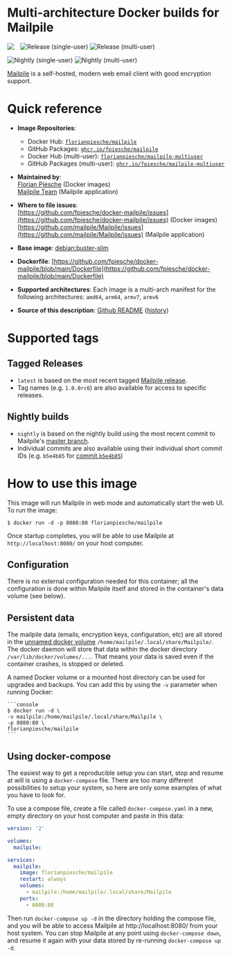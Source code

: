 # Multi-architecture Docker builds for Mailpile

<img align="left" style="margin-right:1em" src="https://raw.githubusercontent.com/mailpile/Mailpile/master/shared-data/mailpile-gui/media/logo-color.png" />

![Release (single-user)](https://github.com/fpiesche/docker-mailpile/actions/workflows/build-tags.yml/badge.svg)
![Release (multi-user)](https://github.com/fpiesche/docker-mailpile/actions/workflows/build-multipile-tags.yml/badge.svg)

![Nightly (single-user)](https://github.com/fpiesche/docker-mailpile/actions/workflows/build-nightly.yml/badge.svg)
![Nightly (multi-user)](https://github.com/fpiesche/docker-mailpile/actions/workflows/build-multipile-nightly.yml/badge.svg)

[Mailpile](https://mailpile.is/) is a self-hosted, modern web email client with good encryption support.

# Quick reference

-   **Image Repositories**:
    - Docker Hub: [`florianpiesche/mailpile`](https://hub.docker.com/r/florianpiesche/mailpile)  
    - GitHub Packages: [`ghcr.io/fpiesche/mailpile`](https://ghcr.io/fpiesche/mailpile)  
    - Docker Hub (multi-user): [`florianpiesche/mailpile-multiuser`](https://hub.docker.com/r/florianpiesche/mailpile-multiuser)  
    - GitHub Packages (multi-user): [`ghcr.io/fpiesche/mailpile-multiuser`](https://ghcr.io/fpiesche/mailpile-multiuser)

-   **Maintained by**:  
	[Florian Piesche](https://github.com/fpiesche) (Docker images)  
    [Mailpile Team](https://github.com/mailpile) (Mailpile application)

-	**Where to file issues**:  
    [https://github.com/fpiesche/docker-mailpile/issues](https://github.com/fpiesche/docker-mailpile/issues) (Docker images)  
    [https://github.com/mailpile/Mailpile/issues](https://github.com/mailpile/Mailpile/issues) (Mailpile application)

-   **Base image**:
    [debian:buster-slim](https://hub.docker.com/_/debian/)

-   **Dockerfile**:
    [https://github.com/fpiesche/docker-mailpile/blob/main/Dockerfile](https://github.com/fpiesche/docker-mailpile/blob/main/Dockerfile)

-	**Supported architectures**:
    Each image is a multi-arch manifest for the following architectures:
    `amd64`, `arm64`, `armv7`, `armv6`

-	**Source of this description**: [Github README](https://github.com/fpiesche/docker-mailpile/tree/master/README.md) ([history](https://github.com/fpiesche/docker-mailpile/commits/master/README.md))

# Supported tags

## Tagged Releases

-   `latest` is based on the most recent tagged [Mailpile release](https://github.com/mailpile/Mailpile/releases).
-   Tag names (e.g. `1.0.0rc6`) are also available for access to specific releases.

## Nightly builds

-   `nightly` is based on the nightly build using the most recent commit to Mailpile's [master branch](https://github.com/mailpile/Mailpile/tree/master/).
-   Individual commits are also available using their individual short commit IDs (e.g. `b5e4b85` for [commit `b5e4b85`](https://github.com/mailpile/Mailpile/commit/b5e4b85))

# How to use this image

This image will run Mailpile in web mode and automatically start the web UI. To run the image:

```console
$ docker run -d -p 8080:80 florianpiesche/mailpile
```

Once startup completes, you will be able to use Mailpile at `http://localhost:8080/` on your host computer.

## Configuration

There is no external configuration needed for this container; all the configuration is done within Mailpile itself and stored in the container's data volume (see below).

## Persistent data

The mailpile data (emails, encryption keys, configuration, etc) are all stored in the [unnamed docker volume](https://docs.docker.com/engine/tutorials/dockervolumes/#adding-a-data-volume) `/home/mailpile/.local/share/Mailpile/`. The docker daemon will store that data within the docker directory `/var/lib/docker/volumes/...`. That means your data is saved even if the container crashes, is stopped or deleted.

A named Docker volume or a mounted host directory can be used for upgrades and backups. You can add this by using the `-v` parameter when running Docker:

	```console
	$ docker run -d \
	-v mailpile:/home/mailpile/.local/share/Mailpile \
    -p 8080:80 \
	florianpiesche/mailpile
	```

## Using docker-compose

The easiest way to get a reproducible setup you can start, stop and resume at will is using a `docker-compose` file. There are too many different possibilities to setup your system, so here are only some examples of what you have to look for.

To use a compose file, create a file called `docker-compose.yaml` in a new, empty directory on your host computer and paste in this data:

```yaml
version: '2'

volumes:
  mailpile:

services:
  mailpile:
    image: florianpiesche/mailpile
    restart: always
    volumes:
      - mailpile:/home/mailpile/.local/share/Mailpile
    ports:
      - 8080:80
```

Then run `docker-compose up -d` in the directory holding the compose file, and you will be able to access Mailpile at http://localhost:8080/ from your host system. You can stop Mailpile at any point using `docker-compose down`, and resume it again with your data stored by re-running `docker-compose up -d`.
